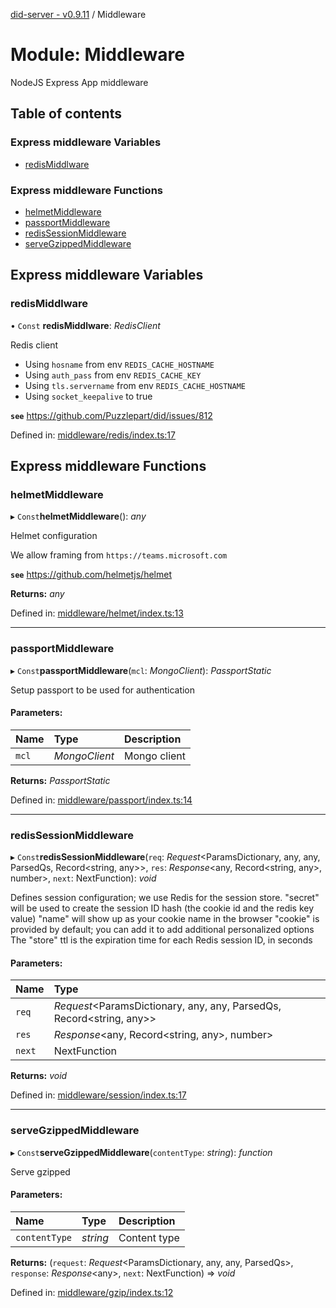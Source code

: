 [did-server - v0.9.11](../README.md) / Middleware

# Module: Middleware

NodeJS Express App middleware

## Table of contents

### Express middleware Variables

- [redisMiddlware](middleware.md#redismiddlware)

### Express middleware Functions

- [helmetMiddleware](middleware.md#helmetmiddleware)
- [passportMiddleware](middleware.md#passportmiddleware)
- [redisSessionMiddleware](middleware.md#redissessionmiddleware)
- [serveGzippedMiddleware](middleware.md#servegzippedmiddleware)

## Express middleware Variables

### redisMiddlware

• `Const` **redisMiddlware**: *RedisClient*

Redis client

- Using `hosname` from env `REDIS_CACHE_HOSTNAME`
- Using `auth_pass` from env `REDIS_CACHE_KEY`
- Using `tls.servername` from env `REDIS_CACHE_HOSTNAME`
- Using `socket_keepalive` to true

**`see`** https://github.com/Puzzlepart/did/issues/812

Defined in: [middleware/redis/index.ts:17](https://github.com/Puzzlepart/did/blob/dev/server/middleware/redis/index.ts#L17)

## Express middleware Functions

### helmetMiddleware

▸ `Const`**helmetMiddleware**(): *any*

Helmet configuration

We allow framing from `https://teams.microsoft.com`

**`see`** https://github.com/helmetjs/helmet

**Returns:** *any*

Defined in: [middleware/helmet/index.ts:13](https://github.com/Puzzlepart/did/blob/dev/server/middleware/helmet/index.ts#L13)

___

### passportMiddleware

▸ `Const`**passportMiddleware**(`mcl`: *MongoClient*): *PassportStatic*

Setup passport to be used for authentication

#### Parameters:

Name | Type | Description |
:------ | :------ | :------ |
`mcl` | *MongoClient* | Mongo client    |

**Returns:** *PassportStatic*

Defined in: [middleware/passport/index.ts:14](https://github.com/Puzzlepart/did/blob/dev/server/middleware/passport/index.ts#L14)

___

### redisSessionMiddleware

▸ `Const`**redisSessionMiddleware**(`req`: *Request*<ParamsDictionary, any, any, ParsedQs, Record<string, any\>\>, `res`: *Response*<any, Record<string, any\>, number\>, `next`: NextFunction): *void*

Defines session configuration; we use Redis for the session store.
"secret" will be used to create the session ID hash (the cookie id and the redis key value)
"name" will show up as your cookie name in the browser
"cookie" is provided by default; you can add it to add additional personalized options
The "store" ttl is the expiration time for each Redis session ID, in seconds

#### Parameters:

Name | Type |
:------ | :------ |
`req` | *Request*<ParamsDictionary, any, any, ParsedQs, Record<string, any\>\> |
`res` | *Response*<any, Record<string, any\>, number\> |
`next` | NextFunction |

**Returns:** *void*

Defined in: [middleware/session/index.ts:17](https://github.com/Puzzlepart/did/blob/dev/server/middleware/session/index.ts#L17)

___

### serveGzippedMiddleware

▸ `Const`**serveGzippedMiddleware**(`contentType`: *string*): *function*

Serve gzipped

#### Parameters:

Name | Type | Description |
:------ | :------ | :------ |
`contentType` | *string* | Content type    |

**Returns:** (`request`: *Request*<ParamsDictionary, any, any, ParsedQs\>, `response`: *Response*<any\>, `next`: NextFunction) => *void*

Defined in: [middleware/gzip/index.ts:12](https://github.com/Puzzlepart/did/blob/dev/server/middleware/gzip/index.ts#L12)
